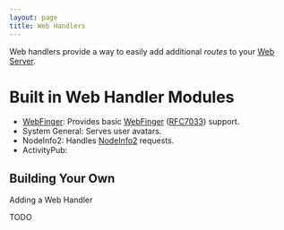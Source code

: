 ```yaml
---
layout: page
title: Web Handlers
---
```

Web handlers provide a way to easily add additional _routes_ to your [Web Server](./web-server.md).

# Built in Web Handler Modules
* [WebFinger](./webfinger-handler.md): Provides basic [WebFinger](https://webfinger.net/) ([RFC7033](https://www.rfc-editor.org/rfc/rfc7033)) support.
* System General: Serves user avatars.
* NodeInfo2: Handles [NodeInfo2](https://github.com/jaywink/nodeinfo2) requests.
* ActivityPub:

## Building Your Own
Adding a Web Handler

TODO
